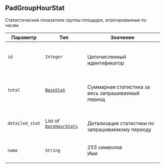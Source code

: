 
## PadGroupHourStat

Статистические показатели группы площадок, агрегированные по часам.

<table>
    <thead>
        <tr><th>Параметр</th><th>Тип</th><th>Значение</th></tr>
    </thead>
    <tbody>
        <tr>
            <td><code>id</code></td>
            <td><code>Integer</code></td>
            <td><p><br />Целочисленный идентификатор</p></td>
        </tr><tr>
            <td><code>total</code></td>
            <td><a href="basestat.md"><code>BaseStat</code></a></td>
            <td><p><br />Суммарная статистика за весь запрашиваемый период</p></td>
        </tr><tr>
            <td><code>detailed_stat</code></td>
            <td>List of <a href="datehourstat.md"><code>DateHourStats</code></a></td>
            <td><p><br />Детализация статистики по запрашиваемому периоду</p></td>
        </tr><tr>
            <td><code>name</code></td>
            <td><code>String</code></td>
            <td><p><em>255 символов</em> <br />Имя</p></td>
        </tr>
    </tbody>
</table>